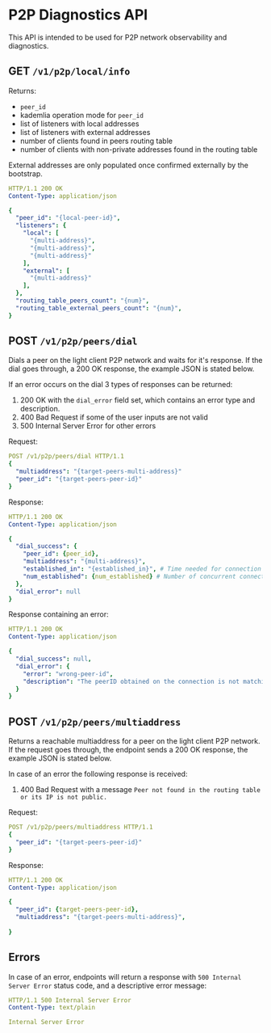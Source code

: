 # P2P Diagnostics API

This API is intended to be used for P2P network observability and diagnostics.

## **GET** `/v1/p2p/local/info`

Returns:

- `peer_id`
- kademlia operation mode for `peer_id`
- list of listeners with local addresses
- list of listeners with external addresses
- number of clients found in peers routing table
- number of clients with non-private addresses found in the routing table

External addresses are only populated once confirmed externally by the bootstrap.

```yaml
HTTP/1.1 200 OK
Content-Type: application/json

{
  "peer_id": "{local-peer-id}",
  "listeners": {
    "local": [
      "{multi-address}",
      "{multi-address}",
      "{multi-address}"
    ],
    "external": [
      "{multi-address}"
    ],
  },
  "routing_table_peers_count": "{num}",
  "routing_table_external_peers_count": "{num}",
}
```

## **POST** `/v1/p2p/peers/dial`

Dials a peer on the light client P2P network and waits for it's response.
If the dial goes through, a 200 OK response, the example JSON is stated below.

If an error occurs on the dial 3 types of responses can be returned:

1. 200 OK with the `dial_error` field set, which contains an error type and description.
2. 400 Bad Request if some of the user inputs are not valid
3. 500 Internal Server Error for other errors

Request:

```yaml
POST /v1/p2p/peers/dial HTTP/1.1
{
  "multiaddress": "{target-peers-multi-address}"
  "peer_id": "{target-peers-peer-id}"
}
```

Response:

```yaml
HTTP/1.1 200 OK
Content-Type: application/json

{
  "dial_success": {
    "peer_id": {peer_id},
    "multiaddress": "{multi-address}",
    "established_in": "{established_in}", # Time needed for connection establish (in seconds)
    "num_established": {num_established} # Number of concurrent connections established with the peer
  },
  "dial_error": null
}
```

Response containing an error:

```yaml
HTTP/1.1 200 OK
Content-Type: application/json

{
  "dial_success": null,
  "dial_error": {
    "error": "wrong-peer-id",
    "description": "The peerID obtained on the connection is not matching the one provided. User provided peerID: 12D3KooWBkLsNGaD3SpMaRWtAmWVuiZg1afdNSPbtJ8M8r9ArGRA. Observed peerID: 12D3KooWBkLsNGaD3SpMaRWtAmWVuiZg1afdNSPbtJ8M8r9ArGRT."
  }
}
```

## **POST** `/v1/p2p/peers/multiaddress`

Returns a reachable multiaddress for a peer on the light client P2P network.
If the request goes through, the endpoint sends a 200 OK response, the example JSON is stated below.

In case of an error the following response is received:

1. 400 Bad Request with a message `Peer not found in the routing table or its IP is not public.`

Request:

```yaml
POST /v1/p2p/peers/multiaddress HTTP/1.1
{
  "peer_id": "{target-peers-peer-id}"
}
```

Response:

```yaml
HTTP/1.1 200 OK
Content-Type: application/json

{
  "peer_id": {target-peers-peer-id},
  "multiaddress": "{target-peers-multi-address}",
  
}
```

## Errors

In case of an error, endpoints will return a response with `500 Internal Server Error` status code, and a descriptive error message:

```yaml
HTTP/1.1 500 Internal Server Error
Content-Type: text/plain

Internal Server Error
```
